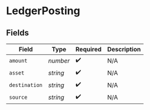 # LedgerPosting


## Fields

| Field              | Type               | Required           | Description        |
| ------------------ | ------------------ | ------------------ | ------------------ |
| `amount`           | *number*           | :heavy_check_mark: | N/A                |
| `asset`            | *string*           | :heavy_check_mark: | N/A                |
| `destination`      | *string*           | :heavy_check_mark: | N/A                |
| `source`           | *string*           | :heavy_check_mark: | N/A                |